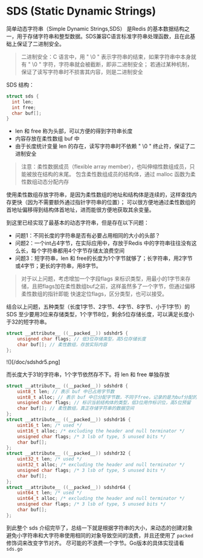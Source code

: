 # SDS (Static Dynamic Strings)
简单动态字符串（Simple Dynamic Strings,SDS） 是Redis 的基本数据结构之一，用于存储字符串和整型数据。SDS兼容C语言标准字符串处理函数，且在此基础上保证了二进制安全。
> 二进制安全：C 语言中，用 " \0 " 表示字符串的结束，如果字符串中本身就有 " \0 " 字符，字符串就会被截断，即非二进制安全；
> 若通过某种机制，保证了读写字符串时不损害其内容，则是二进制安全

SDS 结构：
```c
struct sds {
  int len; 
  int free;
  char buf[];
}
```
* len 和 free 称为头部，可以方便的得到字符串长度
* 内容存放在柔性数组 buf 中
* 由于长度统计变量 len 的存在，读写字符串时不依赖 " \0 " 终止符，保证了二进制安全

> 注意：柔性数据成员（flexible array member），也叫伸缩性数组成员，只能被放在结构的末尾。
> 包含柔性数组成员的结构体，通过 malloc 函数为柔性数组动态分配内存

使用柔性数组存放字符串，是因为柔性数组的地址和结构体是连续的，这样查找内存更快（因为不需要额外通过指针字符串的位置）；
可以很方便地通过柔性数组的首地址偏移得到结构体首地址，进而能很方便地获取其余变量。

到这里已经实现了最基本的动态字符串，但是存在以下问题：
* 问题1：不同长度的字符串是否有必要占用相同的大小的头部？
* 问题2：一个int占4字节，在实际应用中，存放于Redis 中的字符串往往没有这么长，每个字符串都用4个字节存储太浪费空间
* 问题3：短字符串，len 和 free的长度为1个字节就够了；长字符串，用2字节或4字节；更长的字符串，用8字节。
> 对于以上问题，考虑增加一个字段flags 来标识类型，用最小的1字节来存储，且把flags加在柔性数组buf之前，这样虽然多了一个字节，但通过偏移柔性数组的指针即能
> 快速定位flags，区分类型，也可以接受。

结合以上问题，五种类型（长度1字节、2字节、4字节、8字节、小于1字节）的 SDS 至少要用3位来存储类型，1个字节8位，剩余5位存储长度，可以满足长度小于32的短字符串。
```c
struct __attribute__ ((__packed__)) sdshdr5 {
    unsigned char flags; // 低3位存储类型，高5位存储长度
    char buf[]; // 柔性数组，存放实际内容
};
```
!()[/doc/sdshdr5.png]

而长度大于31的字符串，1个字节依然存不下。将 len 和 free 单独存放
```c
struct __attribute__ ((__packed__)) sdshdr8 {
    uint8_t len; // 表示 buf 中已占用字节数
    uint8_t alloc; // 表示 buf 中已分配字节数，不同于free，记录的是为buf分配的总长度
    unsigned char flags; // 标识当前结构体的类型，低3位用作标识位，高5位预留
    char buf[]; // 柔性数组，真正存储字符串的数据空间
};
struct __attribute__ ((__packed__)) sdshdr16 {
    uint16_t len; /* used */
    uint16_t alloc; /* excluding the header and null terminator */
    unsigned char flags; /* 3 lsb of type, 5 unused bits */
    char buf[];
};
struct __attribute__ ((__packed__)) sdshdr32 {
    uint32_t len; /* used */
    uint32_t alloc; /* excluding the header and null terminator */
    unsigned char flags; /* 3 lsb of type, 5 unused bits */
    char buf[];
};
struct __attribute__ ((__packed__)) sdshdr64 {
    uint64_t len; /* used */
    uint64_t alloc; /* excluding the header and null terminator */
    unsigned char flags; /* 3 lsb of type, 5 unused bits */
    char buf[];
};
```

到此整个 sds 介绍完毕了，总结一下就是根据字符串的大小，来动态的创建对象避免小字符串和大字符串使用相同的对象导致空间的浪费，并且还使用了 `packed` 修饰词来改变字节对齐。
尽可能的不浪费一个字节。Go版本的具体实现请看 `sds.go`